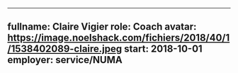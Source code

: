 ------
fullname: Claire Vigier
role: Coach
avatar: https://image.noelshack.com/fichiers/2018/40/1/1538402089-claire.jpeg
start: 2018-10-01
employer: service/NUMA
---
